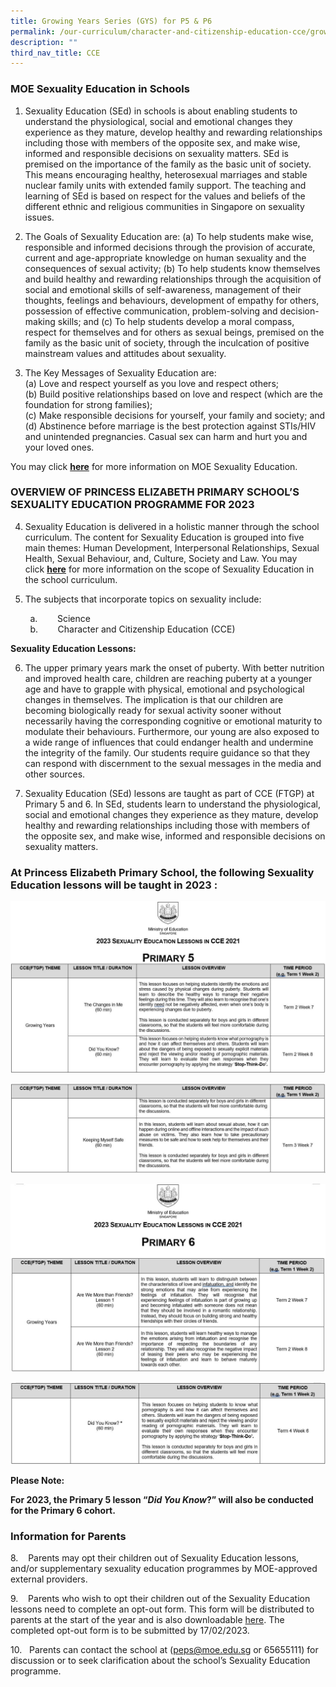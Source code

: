 ```yaml
---
title: Growing Years Series (GYS) for P5 & P6
permalink: /our-curriculum/character-and-citizenship-education-cce/growing-years-series-gys-for-p5-n-p6/
description: ""
third_nav_title: CCE
---
```

### MOE Sexuality Education in Schools ### 

1.	Sexuality Education (SEd) in schools is about enabling students to understand the physiological, social and emotional changes they experience as they mature, develop healthy and rewarding relationships including those with members of the opposite sex, and make wise, informed and responsible decisions on sexuality matters. SEd is premised on the importance of the family as the basic unit of society. This means encouraging healthy, heterosexual marriages and stable nuclear family units with extended family support. The teaching and learning of SEd is based on respect for the values and beliefs of the different ethnic and religious communities in Singapore on sexuality issues.


2.	The Goals of Sexuality Education are:
(a)	To help students make wise, responsible and informed decisions through the provision of accurate, current and age-appropriate knowledge on human sexuality and the consequences of sexual activity;
(b)	To help students know themselves and build healthy and rewarding relationships through the acquisition of social and emotional skills of self-awareness, management of their thoughts, feelings and behaviours, development of empathy for others, possession of effective communication, problem-solving and decision-making skills; and
(c)	To help students develop a moral compass, respect for themselves and for others as sexual beings, premised on the family as the basic unit of society, through the inculcation of positive mainstream values and attitudes about sexuality. 

3.	The Key Messages of Sexuality Education are: <br>
(a)	Love and respect yourself as you love and respect others; <br>
(b)	Build positive relationships based on love and respect (which are the foundation for strong families); <br>
(c)	Make responsible decisions for yourself, your family and society; and <br>
(d)	Abstinence before marriage is the best protection against STIs/HIV and unintended pregnancies. Casual sex can harm and hurt you and your loved ones.


You may click [**here**](https://go.gov.sg/moe-sexuality-education) for more information on MOE Sexuality Education.

### OVERVIEW OF PRINCESS ELIZABETH PRIMARY SCHOOL’S SEXUALITY EDUCATION PROGRAMME FOR 2023 ###

4.	Sexuality Education is delivered in a holistic manner through the school curriculum. The content for Sexuality Education is grouped into five main themes: Human Development, Interpersonal Relationships, Sexual Health, Sexual Behaviour, and, Culture, Society and Law.  You may click [**here**](https://go.gov.sg/moe-sexuality-education-scope) for more information on the scope of Sexuality Education in the school curriculum.

5.	The subjects that incorporate topics on sexuality include:

        a.        Science <br>
        b.        Character and Citizenship Education (CCE)

**Sexuality Education Lessons:**

6.	The upper primary years mark the onset of puberty. With better nutrition and improved health care, children are reaching puberty at a younger age and have to grapple with physical, emotional and psychological changes in themselves. The implication is that our children are becoming biologically ready for sexual activity sooner without necessarily having the corresponding cognitive or emotional maturity to modulate their behaviours. Furthermore, our young are also exposed to a wide range of influences that could endanger health and undermine the integrity of the family. Our students require guidance so that they can respond with discernment to the sexual messages in the media and other sources. 

7. 	Sexuality Education (SEd) lessons are taught as part of CCE (FTGP) at Primary 5 and 6. In SEd, students learn to understand the physiological, social and emotional changes they experience as they mature, develop healthy and rewarding relationships including those with members of the opposite sex, and make wise, informed and responsible decisions on sexuality matters. <br>


### At Princess Elizabeth Primary School, the following Sexuality Education lessons will be taught in 2023 : ###

![](/images/2023%20CCE/Picture1.jpg)

![](/images/2023%20CCE/Picture2.jpg)

![](/images/2023%20CCE/Picture3.jpg)

![](/images/2023%20CCE/Picture4.jpg)

**Please Note:**

**For 2023, the Primary 5 lesson “_Did You Know_?” will also be conducted for the Primary 6 cohort.**

### **Information for Parents**

8.    Parents may opt their children out of Sexuality Education lessons, and/or supplementary sexuality education programmes by MOE-approved external providers.

9.    Parents who wish to opt their children out of the Sexuality Education lessons need to complete an opt-out form. This form will be distributed to parents at the start of the year and is also downloadable [here](/files/Parent%20Opt%20Out%20GYS%202022.pdf). The completed opt-out form is to be submitted by 17/02/2023.

10.   Parents can contact the school at (peps@moe.edu.sg or 65655111) for discussion or to seek clarification about the school’s Sexuality Education programme.